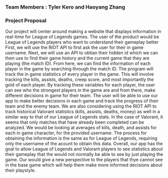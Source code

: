 ### Team Members : Tyler Kero and Haoyang Zhang
### Project Proposal
Our project will center around making a website that displays information in real-time for League of Legends games. The user of the product would be League of Legends players who want to understand their gameplay better First, we will use the RIOT API to first ask the user for their in game username. Next, we will use an API to obtian their hidden id which we can then use to find their game history and the current game that they are playing (the match ID). From here, we can find the information of each player in the game by searching through the match ID. The program will track the in game statistics of every player in the game. This will involve tracking the kills, assists, deaths, creep score, and most importantly the gold of each player. By tracking these variables for each player, the user can see who the strongest players in the game are and from there, make different decisions in game for their team. The user will be able to use our app to make better decisions in each game and track the progress of their team and the enemy team. We are also considering using the RIOT API to track historical Valorant statistics (kills, assists, deaths, money) as well in a similar way to that of our League of Legends stats. In the case of Valorant, it seems that only matches that have already been completed can be analyzed. We would be looking at averages of kills, death, and assists for each in game character, for the provided username. The process for obtaining the information is the same as for League of Legends, requiring only the username of the acount to obtain this data. Overall, our app has the goal to allow League of Legends and Valorant players to see statistics about their gameplay that the would not normally be able to see by just playing the game. Our would give a new perspective to the players that thye cannot see in the base game which will help them make more informed decisions about their playstyle.